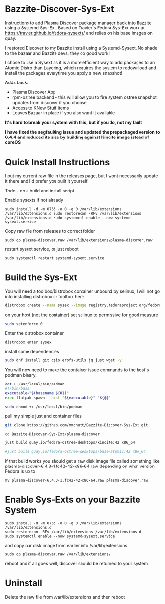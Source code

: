 # Bazzite-Discover-Sys-Ext
Instructions to add Plasma Discover package manager back into Bazzite using a Systemd Sys-Ext. Based on Travier's Fedora Sys-Ext work at https://travier.github.io/fedora-sysexts/ and relies on his base images on quay.

I restored Discover to my Bazzite install using a Systemd-Sysext. No shade to the bazaar and Bazzite devs, they do good work! 

I chose to use a Sysext as it is a more efficient way to add packages to an Atomic Distro than Layering, which requires the system to redownload and install the packages everytime you apply a new snapshot!

Adds back:
* Plasma Discover App
* rpm-ostree backend - this will allow you to fire system ostree snapshot updates from discover if you choose
* Access to KNew Stuff items
* Leaves Bazaar in place if you also want it available

**It's hard to break your system with this, but if you do, not my fault**

**I have fixed the segfaulting issue and updated the prepackaged version to 6.4.4 and reduced its size by building against Kinoite image istead of coreOS**

# Quick Install Instructions

I put my current raw file in the releases page, but I wont necessarily update it there and I'd prefer you built it yourself. 

Todo - do a build and install script

Enable sysexts if not already

`sudo install -d -m 0755 -o 0 -g 0 /var/lib/extensions /var/lib/extensions.d
sudo restorecon -RFv /var/lib/extensions /var/lib/extensions.d
sudo systemctl enable --now systemd-sysext.service`

Copy raw file from releases to correct folder

`sudo cp plasma-discover.raw /var/lib/extensions/plasma-discover.raw`

restart sysext service, or just reboot

`sudo systemctl restart systemd-sysext.service`



# Build the Sys-Ext

You will need a toolbox/Distrobox container unbound by selinux, I will not go into installing distrobox or toolbox here
```bash
distrobox create --name sysex --image registry.fedoraproject.org/fedora-toolbox:42 --additional-flags "--security-opt label=disable"
```

on your host (not the container) set selinux to permissive for good measure
```bash
sudo setenforce 0
```
Enter the distrobox container
```bash
distrobox enter sysex
```
install some dependencies
```bash
sudo dnf install git cpio erofs-utils jq just wget -y
```
You will now need to make the container issue commands to the host's podman binary.
```bash
cat > /usr/local/bin/podman
#!/bin/bash
executable="$(basename ${0})"
exec flatpak-spawn --host "${executable}" "${@}"

sudo chmod +x /usr/local/bin/podman
```

pull my simple just and container files
```bash
git clone https://github.com/mmcnutt/Bazzite-Discover-Sys-Ext.git

cd Bazzite-Discover-Sys-Ext/plasma-discover

just build quay.io/fedora-ostree-desktops/kinoite:42 x86_64

#just build quay.io/fedora-ostree-desktops/base-atomic:42 x86_64
```
If that build works you should get a raw disk image file called something like plasma-discover-6.4.3-1.fc42-42-x86-64.raw depending on what version Fedora is up to
```
mv plasma-discover-6.4.3-1.fc42-42-x86-64.raw plasma-discover.raw
```
# Enable Sys-Exts on your Bazzite System

```
sudo install -d -m 0755 -o 0 -g 0 /var/lib/extensions /var/lib/extensions.d
sudo restorecon -RFv /var/lib/extensions /var/lib/extensions.d
sudo systemctl enable --now systemd-sysext.service
```
and copy our disk image from earlier into /var/lib/extensions
```
sudo cp plasma-discover.raw /var/lib/extensions/
```
reboot and if all goes well, discover should be returned to your system

# Uninstall

Delete the raw file from /var/lib/extensions and then reboot

